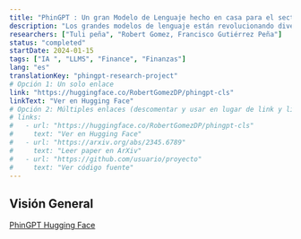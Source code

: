 ```yaml
---
title: "PhinGPT : Un gran Modelo de Lenguaje hecho en casa para el sector Financiero"
description: "Los grandes modelos de lenguaje están revolucionando diversos campos del conocimiento. Este trabajo busco entrenar un modelo especializado para el sector financiero optimizando costos computacionales con un entrenamiento óptimo. Presentamos Qlora, un método de fine-tuning que reduce costos computaciones. Evaluamos el rendimiento del modelo entrenado con este método y lo comparamos con el modelo original, en las tareas de análisis de  y reconocimiento de entidades nombradas ( NER )" 
researchers: ["Tuli peña", "Robert Gomez, Francisco Gutiérrez Peña"]
status: "completed"
startDate: 2024-01-15
tags: ["IA ", "LLMS", "Finance", "Finanzas"]
lang: "es"
translationKey: "phingpt-research-project"
# Opción 1: Un solo enlace
link: "https://huggingface.co/RobertGomezDP/phingpt-cls"
linkText: "Ver en Hugging Face"
# Opción 2: Múltiples enlaces (descomentar y usar en lugar de link y linkText)
# links:
#   - url: "https://huggingface.co/RobertGomezDP/phingpt-cls"
#     text: "Ver en Hugging Face"
#   - url: "https://arxiv.org/abs/2345.6789"
#     text: "Leer paper en ArXiv"
#   - url: "https://github.com/usuario/proyecto"
#     text: "Ver código fuente"
---
```

<!-- El translationKey es un campo que se utiliza en sitios multilingües para vincular contenido que es el mismo pero en diferentes idiomas -->



## Visión General

[PhinGPT Hugging Face](https://huggingface.co/RobertGomezDP/phingpt-cls)